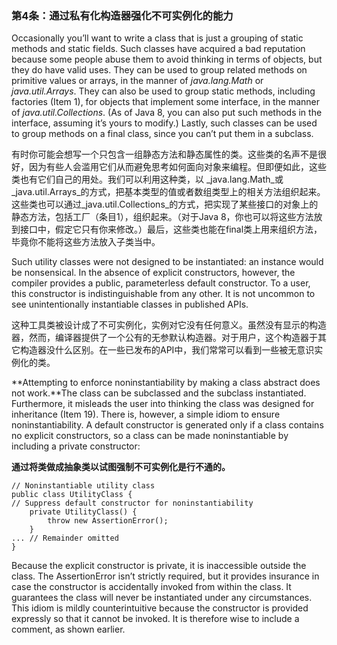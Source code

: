 ### 第4条：通过私有化构造器强化不可实例化的能力

Occasionally you’ll want to write a class that is just a grouping of static methods and static fields. Such classes have acquired a bad reputation because some people abuse them to avoid thinking in terms of objects, but they do have valid uses. They can be used to group related methods on primitive values or arrays, in the manner of _java.lang.Math_ or _java.util.Arrays_. They can also be used to group static methods, including factories \(Item 1\), for objects that implement some interface, in the manner of _java.util.Collections_. \(As of Java 8, you can also put such methods in the interface, assuming it’s yours to modify.\) Lastly, such classes can be used to group methods on a final class, since you can’t put them in a subclass.

有时你可能会想写一个只包含一组静态方法和静态属性的类。这些类的名声不是很好，因为有些人会滥用它们从而避免思考如何面向对象来编程。但即便如此，这些类也有它们自己的用处。我们可以利用这种类，以 _java.lang.Math_或_java.util.Arrays_的方式，把基本类型的值或者数组类型上的相关方法组织起来。这些类也可以通过_java.util.Collections_的方式，把实现了某些接口的对象上的静态方法，包括工厂（条目1），组织起来。（对于Java 8，你也可以将这些方法放到接口中，假定它只有你来修改。）最后，这些类也能在final类上用来组织方法，毕竟你不能将这些方法放入子类当中。

Such utility classes were not designed to be instantiated: an instance would be nonsensical. In the absence of explicit constructors, however, the compiler provides a public, parameterless default constructor. To a user, this constructor is indistinguishable from any other. It is not uncommon to see unintentionally instantiable classes in published APIs.

这种工具类被设计成了不可实例化，实例对它没有任何意义。虽然没有显示的构造器，然而，编译器提供了一个公有的无参默认构造器。对于用户，这个构造器于其它构造器没什么区别。在一些已发布的API中，我们常常可以看到一些被无意识实例化的类。

**Attempting to enforce noninstantiability by making a class abstract does not work.**The class can be subclassed and the subclass instantiated. Furthermore, it misleads the user into thinking the class was designed for inheritance \(Item 19\). There is, however, a simple idiom to ensure noninstantiability. A default constructor is generated only if a class contains no explicit constructors, so a class can be made noninstantiable by including a private constructor:

**通过将类做成抽象类以试图强制不可实例化是行不通的。**

```
// Noninstantiable utility class
public class UtilityClass {
// Suppress default constructor for noninstantiability
    private UtilityClass() {
        throw new AssertionError();
    }
... // Remainder omitted 
}
```

Because the explicit constructor is private, it is inaccessible outside the class. The AssertionError isn’t strictly required, but it provides insurance in case the constructor is accidentally invoked from within the class. It guarantees the class will never be instantiated under any circumstances. This idiom is mildly counterintuitive because the constructor is provided expressly so that it cannot be invoked. It is therefore wise to include a comment, as shown earlier.



